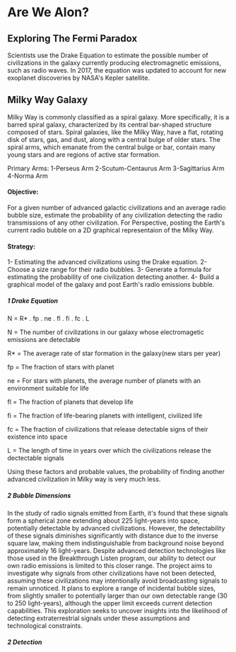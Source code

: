 # Are We Alon?

## Exploring The Fermi Paradox

Scientists use the Drake Equation to estimate the possible number of civilizations in the galaxy currently producing electromagnetic emissions, such as radio waves. In 2017, the equation was updated to account for new exoplanet discoveries by NASA's Kepler satellite.

## Milky Way Galaxy

Milky Way is commonly classified as a spiral galaxy. More specifically, it is a barred spiral galaxy, characterized by its central bar-shaped structure composed of stars. Spiral galaxies, like the Milky Way, have a flat, rotating disk of stars, gas, and dust, along with a central bulge of older stars. The spiral arms, which emanate from the central bulge or bar, contain many young stars and are regions of active star formation.

Primary Arms:
1-Perseus Arm
2-Scutum-Centaurus Arm
3-Sagittarius Arm
4-Norma Arm

#### Objective:

For a given number of advanced galactic civilizations and an average radio bubble size, estimate the probability of any civilization detecting the radio transmissions of any other civilization. For Perspective, posting the Earth's current radio bubble on a 2D graphical representaion of the Milky Way.

#### Strategy:

1- Estimating the advanced civilizations using the Drake equation.
2- Choose a size range for their radio bubbles.
3- Generate a formula for estimating the probability of one civilization detecting another.
4- Build a graphical model of the galaxy and post Earth's radio emissions bubble.

##### 1 Drake Equation

N = R\* . fp . ne . fl . fi . fc . L

N = The number of civilizations in our galaxy whose electromagetic emissions are detectable

R\* = The average rate of star formation in the galaxy(new stars per year)

fp = The fraction of stars with planet

ne = For stars with planets, the average number of planets with an environment suitable for life

fl = The fraction of planets that develop life

fi = The fraction of life-bearing planets with intelligent, civilized life

fc = The fraction of civilizations that release detectable signs of their existence into space

L = The length of time in years over which the civilizations release the dectectable signals

Using these factors and probable values, the probability of finding another advanced civilization in Milky way is very much less.

##### 2 Bubble Dimensions

In the study of radio signals emitted from Earth, it's found that these signals form a spherical zone extending about 225 light-years into space, potentially detectable by advanced civilizations. However, the detectability of these signals diminishes significantly with distance due to the inverse square law, making them indistinguishable from background noise beyond approximately 16 light-years. Despite advanced detection technologies like those used in the Breakthrough Listen program, our ability to detect our own radio emissions is limited to this closer range. The project aims to investigate why signals from other civilizations have not been detected, assuming these civilizations may intentionally avoid broadcasting signals to remain unnoticed. It plans to explore a range of incidental bubble sizes, from slightly smaller to potentially larger than our own detectable range (30 to 250 light-years), although the upper limit exceeds current detection capabilities. This exploration seeks to uncover insights into the likelihood of detecting extraterrestrial signals under these assumptions and technological constraints.

##### 2 Detection
